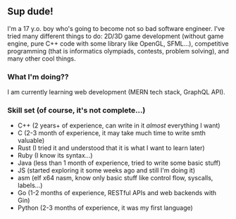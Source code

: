 ## Sup dude!
I'm a 17 y.o. boy who's going to become not so bad software engineer. I've tried many different things to do: 2D/3D game development (without game engine, pure C++ code with some library like OpenGL, SFML...), competitive programming (that is informatics olympiads, contests, problem solving), and many other cool things.

### What I'm doing??
I am currently learning web development (MERN tech stack, GraphQL API).

### Skill set (of course, it's not complete...)
- C++ (2 years+ of experience, can write in it *almost* everything I want)
- C (2-3 month of experience, it may take much time to write smth valuable)
- Rust (I tried it and understood that it is what I want to learn later)
- Ruby (I know its syntax...)
- Java (less than 1 month of experience, tried to write some basic stuff)
- JS (started exploring it some weeks ago and still I'm doing it)
- asm (elf x64 nasm, know only basic stuff like control flow, syscalls, labels...)
- Go (1-2 months of experience, RESTful APIs and web backends with Gin)
- Python (2-3 months of experience, it was my first language)
